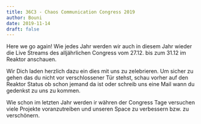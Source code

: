 ```yaml
---
title: 36C3 - Chaos Communication Congress 2019
author: Bouni
date: 2019-11-14
draft: false
---
```


Here we go again! Wie jedes Jahr werden wir auch in diesem Jahr wieder die Live Streams des alljährlichen Congress vom 27.12. bis zum 31.12 im Reaktor anschauen.

Wir Dich laden herzlich dazu ein dies mit uns zu zelebrieren. Um sicher zu gehen das du nicht vor verschlossener Tür stehst, schau vorher auf den Reaktor Status ob schon jemand da ist oder schreib uns eine Mail wann du gedenkst zu uns zu kommen.

Wie schon im letzten Jahr werden ir währen der Congress Tage versuchen viele Projekte voranzutreiben und unseren Space zu verbessern bzw. zu verschönern.

